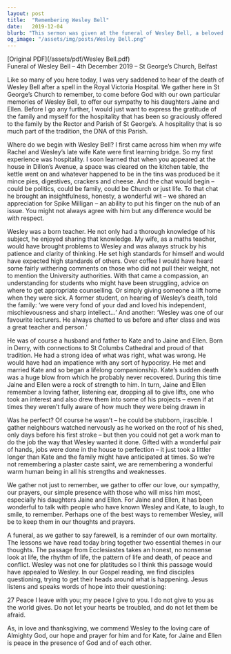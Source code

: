 ```yaml
---
layout: post
title:  "Remembering Wesley Bell"
date:   2019-12-04
blurb: "This sermon was given at the funeral of Wesley Bell, a beloved member of the community. The sermon reflects on Wesley's life, his love for teaching, and his strong moral compass. It also acknowledges his imperfections, making him a relatable and human figure. The sermon ends with a prayer for peace for Wesley's family."
og_image: "/assets/img/posts/Wesley Bell.png"
---
```

[Original PDF](/assets/pdf/Wesley Bell.pdf)    
Funeral of Wesley Bell – 4th December 2019 – St George’s Church, Belfast

Like so many of you here today, I was very saddened to hear of the death of Wesley Bell after a spell in the Royal Victoria Hospital. We gather here in St George’s Church to remember, to come before God with our own particular memories of Wesley Bell, to offer our sympathy to his daughters Jaine and Ellen. Before I go any further, I would just want to express the gratitude of the family and myself for the hospitality that has been so graciously offered to the family by the Rector and Parish of St George’s. A hospitality that is so much part of the tradition, the DNA of this Parish.

Where do we begin with Wesley Bell? I first came across him when my wife Rachel and Wesley’s late wife Kate were first learning bridge. So my first experience was hospitality. I soon learned that when you appeared at the house in Dillon’s Avenue, a space was cleared on the kitchen table, the kettle went on and whatever happened to be in the tins was produced be it mince pies, digestives, crackers and cheese. And the chat would begin – could be politics, could be family, could be Church or just life. To that chat he brought an insightfulness, honesty, a wonderful wit – we shared an appreciation for Spike Milligan – an ability to put his finger on the nub of an issue. You might not always agree with him but any difference would be with respect.

Wesley was a born teacher. He not only had a thorough knowledge of his subject, he enjoyed sharing that knowledge. My wife, as a maths teacher, would have brought problems to Wesley and was always struck by his patience and clarity of thinking. He set high standards for himself and would have expected high standards of others. Over coffee I would have heard some fairly withering comments on those who did not pull their weight, not to mention the University authorities. With that came a compassion, an understanding for students who might have been struggling, advice on where to get appropriate counselling. Or simply giving someone a lift home when they were sick. A former student, on hearing of Wesley’s death, told the family: ‘we were very fond of your dad and loved his independent, mischievousness and sharp intellect…’ And another: ‘Wesley was one of our favourite lecturers. He always chatted to us before and after class and was a great teacher and person.’

He was of course a husband and father to Kate and to Jaine and Ellen. Born in Derry, with connections to St Columbs Cathedral and proud of that tradition. He had a strong idea of what was right, what was wrong. He would have had an impatience with any sort of hypocrisy. He met and married Kate and so began a lifelong companionship. Kate’s sudden death was a huge blow from which he probably never recovered. During this time Jaine and Ellen were a rock of strength to him. In turn, Jaine and Ellen remember a loving father, listening ear, dropping all to give lifts, one who took an interest and also drew them into some of his projects – even if at times they weren’t fully aware of how much they were being drawn in

Was he perfect? Of course he wasn’t – he could be stubborn, irascible. I gather neighbours watched nervously as he worked on the roof of his shed, only days before his first stroke – but then you could not get a work man to do the job the way that Wesley wanted it done. Gifted with a wonderful pair of hands, jobs were done in the house to perfection – it just took a littler longer than Kate and the family might have anticipated at times. So we’re not remembering a plaster caste saint, we are remembering a wonderful warm human being in all his strengths and weaknesses.

We gather not just to remember, we gather to offer our love, our sympathy, our prayers, our simple presence with those who will miss him most, especially his daughters Jaine and Ellen. For Jaine and Ellen, it has been wonderful to talk with people who have known Wesley and Kate, to laugh, to smile, to remember. Perhaps one of the best ways to remember Wesley, will be to keep them in our thoughts and prayers.

A funeral, as we gather to say farewell, is a reminder of our own mortality. The lessons we have read today bring together two essential themes in our thoughts. The passage from Ecclesiastes takes an honest, no nonsense look at life, the rhythm of life, the pattern of life and death, of peace and conflict. Wesley was not one for platitudes so I think this passage would have appealed to Wesley. In our Gospel reading, we find disciples questioning, trying to get their heads around what is happening. Jesus listens and speaks words of hope into their questioning:

27 Peace I leave with you; my peace I give to you. I do not give to you as the world gives. Do not let your hearts be troubled, and do not let them be afraid.

As, in love and thanksgiving, we commend Wesley to the loving care of Almighty God, our hope and prayer for him and for Kate, for Jaine and Ellen is peace in the presence of God and of each other.
